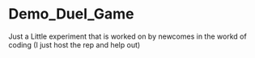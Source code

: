 # Demo_Duel_Game

Just a Little experiment that is worked on by newcomes in the workd of coding (I just host the rep and help out)
